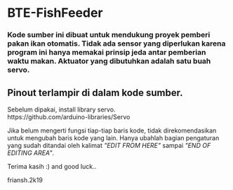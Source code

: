 # BTE-FishFeeder
<h3>Kode sumber ini dibuat untuk mendukung proyek pemberi pakan ikan otomatis. Tidak ada sensor yang diperlukan karena program ini hanya memakai prinsip jeda antar pemberian waktu makan. Aktuator yang dibutuhkan adalah satu buah servo.</h3>

<h2>Pinout terlampir di dalam kode sumber.</h2>

<p>
Sebelum dipakai, install library servo.<br>
https://github.com/arduino-libraries/Servo

Jika belum mengerti fungsi tiap-tiap baris kode, tidak direkomendasikan untuk mengubah baris kode yang lain. Hanya ubahlah bagian pengaturan yang sudah ditandai oleh kalimat <i>"EDIT FROM HERE"</i> sampai <i>"END OF EDITING AREA"</i>.

Terima kasih :) and good luck..

friansh.2k19
</p>

